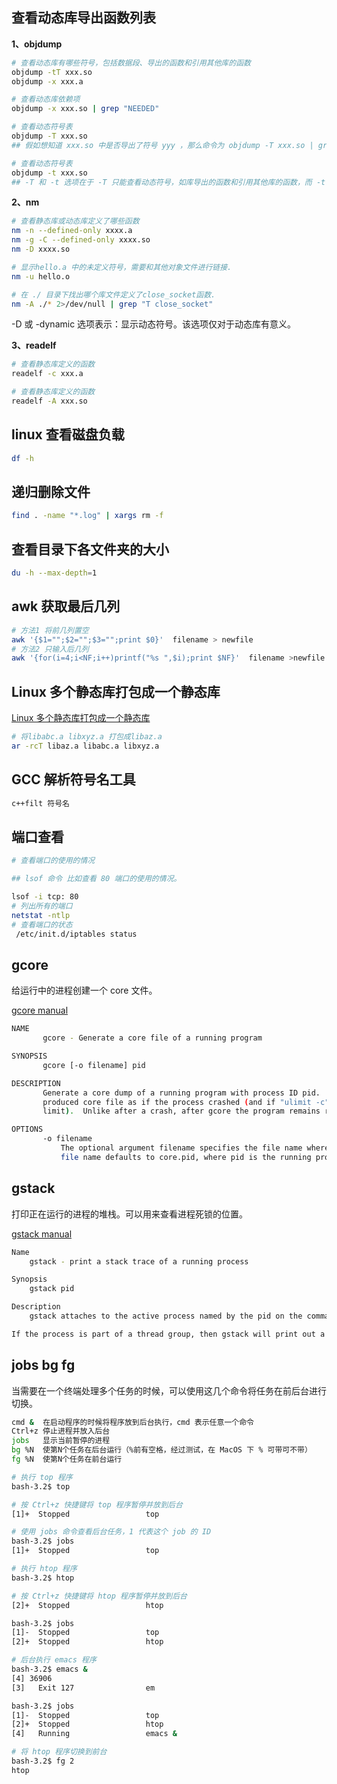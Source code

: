 ## 查看动态库导出函数列表

**1、objdump**

``` bash
# 查看动态库有哪些符号，包括数据段、导出的函数和引用其他库的函数
objdump -tT xxx.so
objdump -x xxx.a

# 查看动态库依赖项
objdump -x xxx.so | grep "NEEDED" 

# 查看动态符号表
objdump -T xxx.so
## 假如想知道 xxx.so 中是否导出了符号 yyy ，那么命令为 objdump -T xxx.so | grep "yyy" 。

# 查看动态符号表
objdump -t xxx.so
## -T 和 -t 选项在于 -T 只能查看动态符号，如库导出的函数和引用其他库的函数，而 -t 可以查看所有的符号，包括数据段的符号。
```

**2、nm**

``` bash
# 查看静态库或动态库定义了哪些函数
nm -n --defined-only xxxx.a
nm -g -C --defined-only xxxx.so
nm -D xxxx.so

# 显示hello.a 中的未定义符号，需要和其他对象文件进行链接.
nm -u hello.o

# 在 ./ 目录下找出哪个库文件定义了close_socket函数. 
nm -A ./* 2>/dev/null | grep "T close_socket"
```

-D 或 -dynamic 选项表示：显示动态符号。该选项仅对于动态库有意义。

**3、readelf**

```bash
# 查看静态库定义的函数
readelf -c xxx.a

# 查看静态库定义的函数
readelf -A xxx.so 
```

## linux 查看磁盘负载

```bash
df -h
```

## 递归删除文件

```bash
find . -name "*.log" | xargs rm -f
```

## 查看目录下各文件夹的大小

```bash
du -h --max-depth=1
```

## awk 获取最后几列

```bash
# 方法1 将前几列置空
awk '{$1="";$2="";$3="";print $0}'  filename > newfile
# 方法2 只输入后几列
awk '{for(i=4;i<NF;i++)printf("%s ",$i);print $NF}'  filename >newfile
```

## Linux 多个静态库打包成一个静态库

[Linux 多个静态库打包成一个静态库](https://blog.csdn.net/listener51/article/details/104400299)

``` bash
# 将libabc.a libxyz.a 打包成libaz.a
ar -rcT libaz.a libabc.a libxyz.a
```

## GCC 解析符号名工具

``` bash
c++filt 符号名
```

## 端口查看

``` bash
# 查看端口的使用的情况

## lsof 命令 比如查看 80 端口的使用的情况。

lsof -i tcp: 80
# 列出所有的端口
netstat -ntlp
# 查看端口的状态
 /etc/init.d/iptables status
```

## gcore

给运行中的进程创建一个 core 文件。

[gcore manual](https://www.linux.org/docs/man1/gcore.html)

``` bash
NAME
       gcore - Generate a core file of a running program

SYNOPSIS
       gcore [-o filename] pid

DESCRIPTION
       Generate a core dump of a running program with process ID pid.  Produced file is equivalent to a kernel
       produced core file as if the process crashed (and if "ulimit -c" were used to set up an appropriate core dump
       limit).  Unlike after a crash, after gcore the program remains running without any change.

OPTIONS
       -o filename
           The optional argument filename specifies the file name where to put the core dump.  If not specified, the
           file name defaults to core.pid, where pid is the running program process ID.
```



## gstack

打印正在运行的进程的堆栈。可以用来查看进程死锁的位置。

[gstack manual](https://linux.die.net/man/1/gstack)

```bash
Name
	gstack - print a stack trace of a running process

Synopsis
	gstack pid

Description
	gstack attaches to the active process named by the pid on the command line, and prints out an execution stack trace. If ELF symbols exist in the binary (usually the case unless you have run strip(1)), then symbolic addresses are printed as well.

If the process is part of a thread group, then gstack will print out a stack trace for each of the threads in the group.
```



## jobs bg fg

当需要在一个终端处理多个任务的时候，可以使用这几个命令将任务在前后台进行切换。

```bash
cmd &  在启动程序的时候将程序放到后台执行，cmd 表示任意一个命令
Ctrl+z 停止进程并放入后台
jobs   显示当前暂停的进程
bg %N  使第N个任务在后台运行（%前有空格，经过测试，在 MacOS 下 % 可带可不带）
fg %N  使第N个任务在前台运行
```



```bash
# 执行 top 程序
bash-3.2$ top

# 按 Ctrl+z 快捷键将 top 程序暂停并放到后台
[1]+  Stopped                 top

# 使用 jobs 命令查看后台任务，1 代表这个 job 的 ID
bash-3.2$ jobs
[1]+  Stopped                 top

# 执行 htop 程序
bash-3.2$ htop

# 按 Ctrl+z 快捷键将 htop 程序暂停并放到后台
[2]+  Stopped                 htop

bash-3.2$ jobs
[1]-  Stopped                 top
[2]+  Stopped                 htop

# 后台执行 emacs 程序
bash-3.2$ emacs &
[4] 36906
[3]   Exit 127                em

bash-3.2$ jobs
[1]-  Stopped                 top
[2]+  Stopped                 htop
[4]   Running                 emacs &

# 将 htop 程序切换到前台
bash-3.2$ fg 2
htop
```

